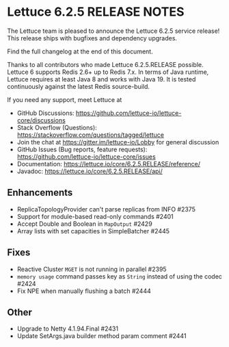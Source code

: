 Lettuce 6.2.5 RELEASE NOTES
==============================

The Lettuce team is pleased to announce the Lettuce 6.2.5 service release!
This release ships with bugfixes and dependency upgrades.

Find the full changelog at the end of this document.

Thanks to all contributors who made Lettuce 6.2.5.RELEASE possible. Lettuce 6 supports
Redis 2.6+ up to Redis 7.x. In terms of Java runtime, Lettuce requires at least Java 8 and
works with Java 19. It is tested continuously against the latest Redis source-build.

If you need any support, meet Lettuce at

* GitHub Discussions: https://github.com/lettuce-io/lettuce-core/discussions
* Stack Overflow (Questions): https://stackoverflow.com/questions/tagged/lettuce
* Join the chat at https://gitter.im/lettuce-io/Lobby for general discussion
* GitHub Issues (Bug reports, feature
  requests): https://github.com/lettuce-io/lettuce-core/issues
* Documentation: https://lettuce.io/core/6.2.5.RELEASE/reference/
* Javadoc: https://lettuce.io/core/6.2.5.RELEASE/api/

Enhancements
------------
* ReplicaTopologyProvider can't parse replicas from INFO #2375
* Support for module-based read-only commands #2401
* Accept Double and Boolean in `MapOutput` #2429
* Array lists with set capacities in SimpleBatcher #2445

Fixes
-----
* Reactive Cluster `MGET` is not running in parallel #2395
* `memory usage` command passes key as `String` instead of using the codec #2424
* Fix NPE when manually flushing a batch #2444

Other
-----
* Upgrade to Netty 4.1.94.Final #2431
* Update SetArgs.java builder method param comment #2441
